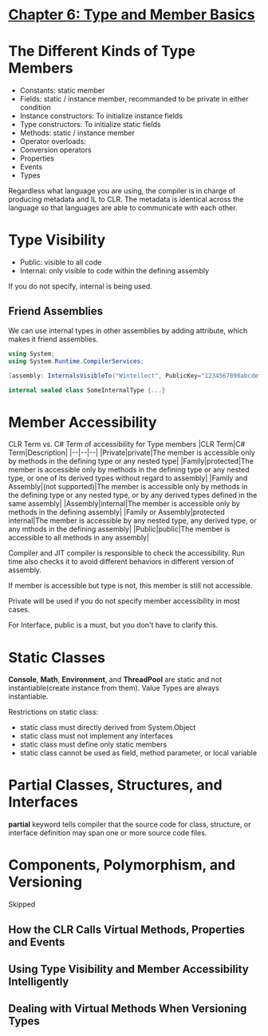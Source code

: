 # <u>Chapter 6: Type and Member Basics</u>

# The Different Kinds of Type Members

* Constants: static member
* Fields: static / instance member, recommanded to be private in either condition
* Instance constructors: To initialize instance fields
* Type constructors: To initialize static fields
* Methods: static / instance member
* Operator overloads: 
* Conversion operators
* Properties
* Events
* Types

Regardless what language you are using, the compiler is in charge of producing metadata and IL to CLR. The metadata is identical across the language so that languages are able to communicate with each other.

# Type Visibility
* Public: visible to all code
* Internal: only visible to code within the defining assembly

If you do not specify, internal is being used.

## Friend Assemblies
We can use internal types in other assemblies by adding attribute, which makes it friend assemblies.
```c#
using System;
using System.Runtime.CompilerServices;

[assembly: InternalsVisibleTo("Wintellect", PublicKey="1234567890abcdef")]

internal sealed class SomeInternalType {...}
```

# Member Accessibility
CLR Term vs. C# Term of accessibility for Type members
|CLR Term|C# Term|Description|
|--|--|--|
|Private|private|The member is accessible only by methods in the defining type or any nested type|
|Family|protected|The member is accessible only by methods in the defining type or any nested type, or one of its derived types without regard to assembly|
|Family and Assembly|(not supported)|The member is accessible only by methods in the defining type or any nested type, or by any derived types defined in the same assembly|
|Assembly|internal|The member is accessible only by methods in the defining assembly|
|Family or Assembly|protected internal|The member is accessible by any nested type, any derived type, or any mthods in the defining assembly|
|Public|public|The member is accessible to all methods in any assembly|

Compiler and JIT compiler is responsible to check the accessibility. Run time also checks it to avoid different behaviors in different version of assembly.

If member is accessible but type is not, this member is still not accessible.

Private will be used if you do not specify member accessibility in most cases. 

For Interface, public is a must, but you don't have to clarify this.


# Static Classes
**Console**, **Math**, **Environment**, and **ThreadPool** are static and not instantiable(create instance from them). Value Types are always instantiable.

Restrictions on static class:
* static class must directly derived from System.Object
* static class must not implement any interfaces
* static class must define only static members
* static class cannot be used as field, method parameter, or local variable

# Partial Classes, Structures, and Interfaces
**partial** keyword tells compiler that the source code for class, structure, or interface definition may span one or more source code files.

# Components, Polymorphism, and Versioning
Skipped

## How the CLR Calls Virtual Methods, Properties and Events
## Using Type Visibility and Member Accessibility Intelligently
## Dealing with Virtual Methods When Versioning Types